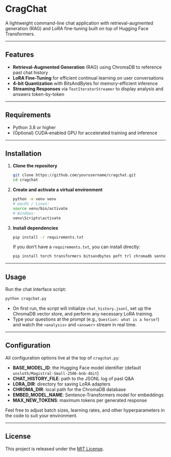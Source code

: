 # CragChat

A lightweight command-line chat application with retrieval-augmented generation (RAG) and LoRA fine-tuning built on top of Hugging Face Transformers.

---

## Features

* **Retrieval-Augmented Generation** (RAG) using ChromaDB to reference past chat history
* **LoRA Fine-Tuning** for efficient continual learning on user conversations
* **4-bit Quantization** with BitsAndBytes for memory-efficient inference
* **Streaming Responses** via `TextIteratorStreamer` to display analysis and answers token-by-token

---

## Requirements

* Python 3.8 or higher
* (Optional) CUDA‑enabled GPU for accelerated training and inference

---

## Installation

1. **Clone the repository**

   ```bash
   git clone https://github.com/yourusername/cragchat.git
   cd cragchat
   ```

2. **Create and activate a virtual environment**

   ```bash
   python -m venv venv
   # macOS / Linux:
   source venv/bin/activate
   # Windows:
   venv\Scripts\activate
   ```

3. **Install dependencies**

   ```bash
   pip install -r requirements.txt
   ```

   If you don’t have a `requirements.txt`, you can install directly:

   ```bash
   pip install torch transformers bitsandbytes peft trl chromadb sentence-transformers datasets
   ```

---

## Usage

Run the chat interface script:

```bash
python cragchat.py
```

* On first run, the script will initialize `chat_history.jsonl`, set up the ChromaDB vector store, and perform any necessary LoRA training.
* Type your questions at the prompt (e.g., `Question: what is a horse?`) and watch the `<analysis>` and `<answer>` stream in real time.

---

## Configuration

All configuration options live at the top of `cragchat.py`:

* **BASE\_MODEL\_ID**: the Hugging Face model identifier (default `unsloth/Magistral-Small-2506-bnb-4bit`)
* **CHAT\_HISTORY\_FILE**: path to the JSONL log of past Q\&A
* **LORA\_DIR**: directory for saving LoRA adapters
* **CHROMA\_DIR**: local path for the ChromaDB database
* **EMBED\_MODEL\_NAME**: Sentence-Transformers model for embeddings
* **MAX\_NEW\_TOKENS**: maximum tokens per generated response

Feel free to adjust batch sizes, learning rates, and other hyperparameters in the code to suit your environment.

---

## License

This project is released under the [MIT License](./LICENSE).
